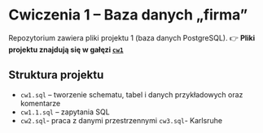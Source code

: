 # Cwiczenia 1 – Baza danych „firma”
Repozytorium zawiera pliki projektu 1 (baza danych PostgreSQL).
👉 **Pliki projektu znajdują się w gałęzi [`cw1`](https://github.com/twoj-login/firma_sql/tree/cw1)**

## Struktura projektu
- `cw1.sql` – tworzenie schematu, tabel i danych przykładowych oraz komentarze
- `cw1.1.sql` – zapytania SQL
- `cw2.sql`- praca z danymi przestrzennymi
  `cw3.sql`- Karlsruhe
